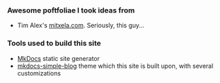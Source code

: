 ### Awesome poftfoliae I took ideas from
- Tim Alex's [mitxela.com](https://mitxela.com/). Seriously, this guy...

### Tools used to build this site
- [MkDocs](https://www.mkdocs.org/) static site generator
- [mkdocs-simple-blog](https://fernandocelmer.github.io/mkdocs-simple-blog/) theme which this site is built upon, with several customizations